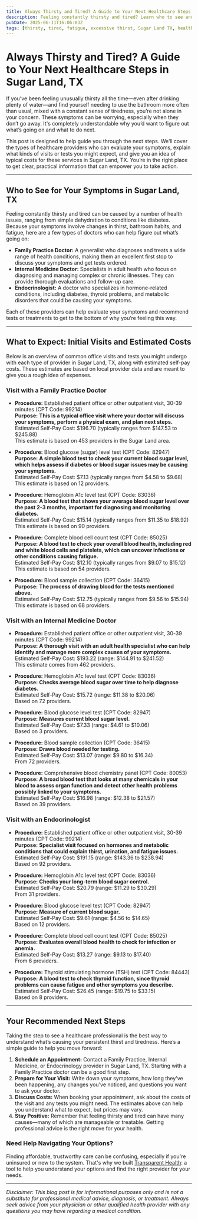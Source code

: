 ```yaml
---
title: Always Thirsty and Tired? A Guide to Your Next Healthcare Steps in Sugar Land, TX
description: Feeling constantly thirsty and tired? Learn who to see and what costs to expect in Sugar Land, TX, to get the help you need.
pubDate: 2025-06-11T16:06:03Z
tags: [thirsty, tired, fatigue, excessive thirst, Sugar Land TX, health symptoms, healthcare guidance]
---
```

  
# Always Thirsty and Tired? A Guide to Your Next Healthcare Steps in Sugar Land, TX

If you’ve been feeling unusually thirsty all the time—even after drinking plenty of water—and find yourself needing to use the bathroom more often than usual, mixed with a constant sense of tiredness, you’re not alone in your concern. These symptoms can be worrying, especially when they don’t go away. It's completely understandable why you’d want to figure out what’s going on and what to do next.

This post is designed to help guide you through the next steps. We’ll cover the types of healthcare providers who can evaluate your symptoms, explain what kinds of visits or tests you might expect, and give you an idea of typical costs for these services in Sugar Land, TX. You’re in the right place to get clear, practical information that can empower you to take action.

---

## Who to See for Your Symptoms in Sugar Land, TX

Feeling constantly thirsty and tired can be caused by a number of health issues, ranging from simple dehydration to conditions like diabetes. Because your symptoms involve changes in thirst, bathroom habits, and fatigue, here are a few types of doctors who can help figure out what’s going on:

- **Family Practice Doctor:** A generalist who diagnoses and treats a wide range of health conditions, making them an excellent first stop to discuss your symptoms and get tests ordered.
- **Internal Medicine Doctor:** Specialists in adult health who focus on diagnosing and managing complex or chronic illnesses. They can provide thorough evaluations and follow-up care.
- **Endocrinologist:** A doctor who specializes in hormone-related conditions, including diabetes, thyroid problems, and metabolic disorders that could be causing your symptoms.

Each of these providers can help evaluate your symptoms and recommend tests or treatments to get to the bottom of why you’re feeling this way.

---

## What to Expect: Initial Visits and Estimated Costs

Below is an overview of common office visits and tests you might undergo with each type of provider in Sugar Land, TX, along with estimated self-pay costs. These estimates are based on local provider data and are meant to give you a rough idea of expenses.

### Visit with a Family Practice Doctor

- **Procedure:** Established patient office or other outpatient visit, 30-39 minutes (CPT Code: 99214)  
  **Purpose:** **This is a typical office visit where your doctor will discuss your symptoms, perform a physical exam, and plan next steps.**  
  Estimated Self-Pay Cost: $196.70 (typically ranges from $147.53 to $245.88)  
  This estimate is based on 453 providers in the Sugar Land area.

- **Procedure:** Blood glucose (sugar) level test (CPT Code: 82947)  
  **Purpose:** **A simple blood test to check your current blood sugar level, which helps assess if diabetes or blood sugar issues may be causing your symptoms.**  
  Estimated Self-Pay Cost: $7.13 (typically ranges from $4.58 to $9.68)  
  This estimate is based on 12 providers.

- **Procedure:** Hemoglobin A1c level test (CPT Code: 83036)  
  **Purpose:** **A blood test that shows your average blood sugar level over the past 2-3 months, important for diagnosing and monitoring diabetes.**  
  Estimated Self-Pay Cost: $15.14 (typically ranges from $11.35 to $18.92)  
  This estimate is based on 90 providers.

- **Procedure:** Complete blood cell count test (CPT Code: 85025)  
  **Purpose:** **A blood test to check your overall blood health, including red and white blood cells and platelets, which can uncover infections or other conditions causing fatigue.**  
  Estimated Self-Pay Cost: $12.10 (typically ranges from $9.07 to $15.12)  
  This estimate is based on 54 providers.

- **Procedure:** Blood sample collection (CPT Code: 36415)  
  **Purpose:** **The process of drawing blood for the tests mentioned above.**  
  Estimated Self-Pay Cost: $12.75 (typically ranges from $9.56 to $15.94)  
  This estimate is based on 68 providers.

### Visit with an Internal Medicine Doctor

- **Procedure:** Established patient office or other outpatient visit, 30-39 minutes (CPT Code: 99214)  
  **Purpose:** **A thorough visit with an adult health specialist who can help identify and manage more complex causes of your symptoms.**  
  Estimated Self-Pay Cost: $193.22 (range: $144.91 to $241.52)  
  This estimate comes from 462 providers.

- **Procedure:** Hemoglobin A1c level test (CPT Code: 83036)  
  **Purpose:** **Checks average blood sugar over time to help diagnose diabetes.**  
  Estimated Self-Pay Cost: $15.72 (range: $11.38 to $20.06)  
  Based on 72 providers.

- **Procedure:** Blood glucose level test (CPT Code: 82947)  
  **Purpose:** **Measures current blood sugar level.**  
  Estimated Self-Pay Cost: $7.33 (range: $4.61 to $10.06)  
  Based on 3 providers.

- **Procedure:** Blood sample collection (CPT Code: 36415)  
  **Purpose:** **Draws blood needed for testing.**  
  Estimated Self-Pay Cost: $13.07 (range: $9.80 to $16.34)  
  From 72 providers.

- **Procedure:** Comprehensive blood chemistry panel (CPT Code: 80053)  
  **Purpose:** **A broad blood test that looks at many chemicals in your blood to assess organ function and detect other health problems possibly linked to your symptoms.**  
  Estimated Self-Pay Cost: $16.98 (range: $12.38 to $21.57)  
  Based on 39 providers.

### Visit with an Endocrinologist

- **Procedure:** Established patient office or other outpatient visit, 30-39 minutes (CPT Code: 99214)  
  **Purpose:** **Specialist visit focused on hormones and metabolic conditions that could explain thirst, urination, and fatigue issues.**  
  Estimated Self-Pay Cost: $191.15 (range: $143.36 to $238.94)  
  Based on 92 providers.

- **Procedure:** Hemoglobin A1c level test (CPT Code: 83036)  
  **Purpose:** **Checks your long-term blood sugar control.**  
  Estimated Self-Pay Cost: $20.79 (range: $11.29 to $30.29)  
  From 31 providers.

- **Procedure:** Blood glucose level test (CPT Code: 82947)  
  **Purpose:** **Measure of current blood sugar.**  
  Estimated Self-Pay Cost: $9.61 (range: $4.56 to $14.65)  
  Based on 12 providers.

- **Procedure:** Complete blood cell count test (CPT Code: 85025)  
  **Purpose:** **Evaluates overall blood health to check for infection or anemia.**  
  Estimated Self-Pay Cost: $13.27 (range: $9.13 to $17.40)  
  From 6 providers.

- **Procedure:** Thyroid stimulating hormone (TSH) test (CPT Code: 84443)  
  **Purpose:** **A blood test to check thyroid function, since thyroid problems can cause fatigue and other symptoms you describe.**  
  Estimated Self-Pay Cost: $26.45 (range: $19.75 to $33.15)  
  Based on 8 providers.

---

## Your Recommended Next Steps

Taking the step to see a healthcare professional is the best way to understand what’s causing your persistent thirst and tiredness. Here’s a simple guide to help you move forward:

1. **Schedule an Appointment:** Contact a Family Practice, Internal Medicine, or Endocrinology provider in Sugar Land, TX. Starting with a Family Practice doctor can be a good first step.
2. **Prepare for Your Visit:** Write down your symptoms, how long they've been happening, any changes you’ve noticed, and questions you want to ask your doctor.
3. **Discuss Costs:** When booking your appointment, ask about the costs of the visit and any tests you might need. The estimates above can help you understand what to expect, but prices may vary.
4. **Stay Positive:** Remember that feeling thirsty and tired can have many causes—many of which are manageable or treatable. Getting professional advice is the right move for your health.

### Need Help Navigating Your Options?

Finding affordable, trustworthy care can be confusing, especially if you're uninsured or new to the system. That's why we built [Transparent Health](https://transparenthealth.ai): a tool to help you understand your options and find the right provider for your needs.

---

*Disclaimer: This blog post is for informational purposes only and is not a substitute for professional medical advice, diagnosis, or treatment. Always seek advice from your physician or other qualified health provider with any questions you may have regarding a medical condition.*
